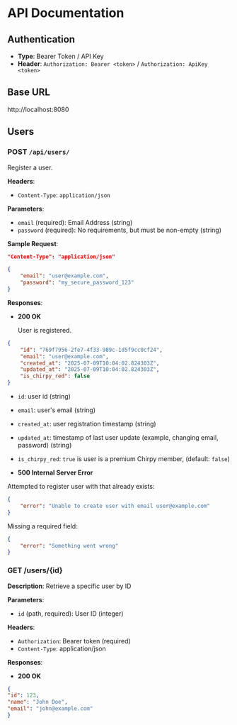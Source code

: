 # API Documentation

## Authentication
- **Type**: Bearer Token / API Key
- **Header**: `Authorization: Bearer <token>` / `Authorization: ApiKey <token>`

## Base URL

http://localhost:8080

## Users

### POST `/api/users/`

Register a user.

**Headers**:
- `Content-Type`: `application/json`

**Parameters**:
- `email` (required): Email Address (string)
- `password` (required): No requirements, but must be non-empty  (string)


**Sample Request**:
```json
"Content-Type": "application/json"

{
    "email": "user@example.com",
    "password": "my_secure_password_123"
}
```

**Responses**:
- **200 OK**

    User is registered.

```json
{
    "id": "769f7956-2fe7-4f33-989c-1d5f9cc0cf24",
    "email": "user@example.com",
    "created_at": "2025-07-09T10:04:02.824303Z",
    "updated_at": "2025-07-09T10:04:02.824303Z",
    "is_chirpy_red": false
}
```

- `id`: user id (string)
- `email`: user's email (string)
- `created_at`: user registration timestamp (string)
- `updated_at`: timestamp of last user update (example, changing email, password) (string)
- `is_chirpy_red`: `true` is user is a premium Chirpy member, (default: `false`)


- **500 Internal Server Error**

Attempted to register user with that already exists:
```json
{
    "error": "Unable to create user with email user@example.com"
}
```

Missing a required field:
```json
{
    "error": "Something went wrong"
}
```

### GET /users/{id}
**Description**: Retrieve a specific user by ID

**Parameters**:
- `id` (path, required): User ID (integer)

**Headers**:
- `Authorization`: Bearer token (required)
- `Content-Type`: application/json

**Responses**:
- **200 OK**
```json
{
"id": 123,
"name": "John Doe",
"email": "john@example.com"
}
```

